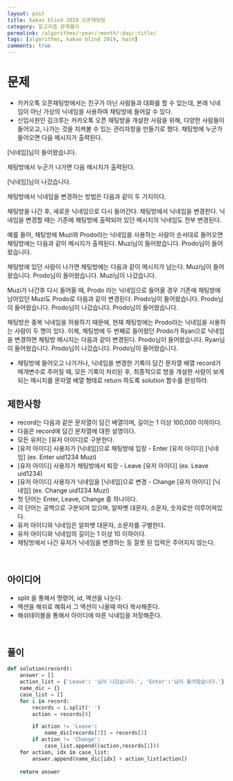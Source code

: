 ```yaml
---
layout: post
title: kakao blind 2019 오픈채팅방
category: 알고리즘 문제풀이
permalink: /algorithms/:year/:month/:day/:title/
tags: [algorithms, kakao blind 2019, hash]
comments: true
---
```


# 문제
- 카카오톡 오픈채팅방에서는 친구가 아닌 사람들과 대화를 할 수 있는데, 본래 닉네임이 아닌 가상의 닉네임을 사용하여 채팅방에 들어갈 수 있다.
- 신입사원인 김크루는 카카오톡 오픈 채팅방을 개설한 사람을 위해, 다양한 사람들이 들어오고, 나가는 것을 지켜볼 수 있는 관리자창을 만들기로 했다. 채팅방에 누군가 들어오면 다음 메시지가 출력된다.
<p>
[닉네임]님이 들어왔습니다.

채팅방에서 누군가 나가면 다음 메시지가 출력된다.

[닉네임]님이 나갔습니다.

채팅방에서 닉네임을 변경하는 방법은 다음과 같이 두 가지이다.

채팅방을 나간 후, 새로운 닉네임으로 다시 들어간다.
채팅방에서 닉네임을 변경한다.
닉네임을 변경할 때는 기존에 채팅방에 출력되어 있던 메시지의 닉네임도 전부 변경된다.

예를 들어, 채팅방에 Muzi와 Prodo라는 닉네임을 사용하는 사람이 순서대로 들어오면 채팅방에는 다음과 같이 메시지가 출력된다.
Muzi님이 들어왔습니다.
Prodo님이 들어왔습니다.

채팅방에 있던 사람이 나가면 채팅방에는 다음과 같이 메시지가 남는다.
Muzi님이 들어왔습니다.
Prodo님이 들어왔습니다.
Muzi님이 나갔습니다.

Muzi가 나간후 다시 들어올 때, Prodo 라는 닉네임으로 들어올 경우 기존에 채팅방에 남아있던 Muzi도 Prodo로 다음과 같이 변경된다.
Prodo님이 들어왔습니다.
Prodo님이 들어왔습니다.
Prodo님이 나갔습니다.
Prodo님이 들어왔습니다.

채팅방은 중복 닉네임을 허용하기 때문에, 현재 채팅방에는 Prodo라는 닉네임을 사용하는 사람이 두 명이 있다. 이제, 채팅방에 두 번째로 들어왔던 Prodo가 Ryan으로 닉네임을 변경하면 채팅방 메시지는 다음과 같이 변경된다.
Prodo님이 들어왔습니다.
Ryan님이 들어왔습니다.
Prodo님이 나갔습니다.
Prodo님이 들어왔습니다.
</p>

- 채팅방에 들어오고 나가거나, 닉네임을 변경한 기록이 담긴 문자열 배열 record가 매개변수로 주어질 때, 모든 기록이 처리된 후, 최종적으로 방을 개설한 사람이 보게 되는 메시지를 문자열 배열 형태로 return 하도록 solution 함수를 완성하라.

## 제한사항
- record는 다음과 같은 문자열이 담긴 배열이며, 길이는 1 이상 100,000 이하이다.
- 다음은 record에 담긴 문자열에 대한 설명이다.
- 모든 유저는 [유저 아이디]로 구분한다.
- [유저 아이디] 사용자가 [닉네임]으로 채팅방에 입장 - Enter [유저 아이디] [닉네임] (ex. Enter uid1234 Muzi)
- [유저 아이디] 사용자가 채팅방에서 퇴장 - Leave [유저 아이디] (ex. Leave uid1234)
- [유저 아이디] 사용자가 닉네임을 [닉네임]으로 변경 - Change [유저 아이디] [닉네임] (ex. Change uid1234 Muzi)
- 첫 단어는 Enter, Leave, Change 중 하나이다.
- 각 단어는 공백으로 구분되어 있으며, 알파벳 대문자, 소문자, 숫자로만 이루어져있다.
- 유저 아이디와 닉네임은 알파벳 대문자, 소문자를 구별한다.
- 유저 아이디와 닉네임의 길이는 1 이상 10 이하이다.
- 채팅방에서 나간 유저가 닉네임을 변경하는 등 잘못 된 입력은 주어지지 않는다.
<br>

## 아이디어
- split 을 통해서 명령어, id, 액션을 나눈다.
- 액션을 해쉬로 해줘서 그 액션이 나올때 마다 복사해준다. 
- 해쉬테이블을 통해서 아이디에 따른 닉네임을 저장해준다.

<br>

## 풀이

```python
def solution(record):
    answer = []
    action_list = {'Leave': '님이 나갔습니다.', 'Enter':'님이 들어왔습니다.'}
    name_dic = {}
    case_list = []
    for i in record:
        records = i.split(' ')
        action = records[0]

        if action != 'Leave':
            name_dic[records[1]] = records[2]
        if action != 'Change':
            case_list.append((action,records[1]))
    for action, idx in case_list:
        answer.append(name_dic[idx] + action_list[action])
        
    return answer
```
